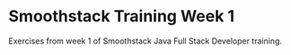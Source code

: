 # Smoothstack Training Week 1

Exercises from week 1 of Smoothstack Java Full Stack Developer training.
